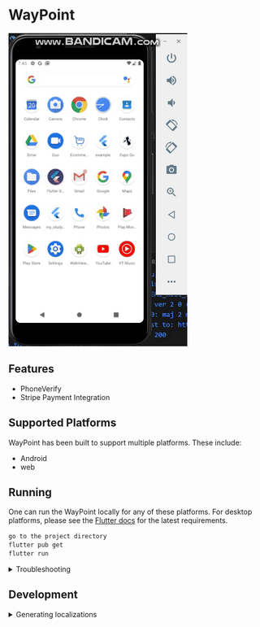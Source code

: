# WayPoint

![Demo Image](demo.gif)

## Features

- PhoneVerify
- Stripe Payment Integration

## Supported Platforms

WayPoint has been built to support multiple platforms.
These include:

- Android
- web

## Running

One can run the WayPoint locally for any of these platforms. For desktop platforms,
please see the [Flutter docs](https://docs.flutter.dev/desktop) for the latest
requirements.

```bash
go to the project directory
flutter pub get
flutter run
```

<details>
<summary>Troubleshooting</summary>

### Flutter `stable` channel

```bash
flutter channel stable
flutter upgrade
```

</details>

## Development

<details>
  <summary>Generating localizations</summary>

If this is the first time building the Flutter Gallery, the localized
code will not be present in the project directory. However, after running
the application for the first time, a synthetic package will be generated
containing the app's localizations through importing
`package:flutter_gen/gen_l10n/`.

```bash
flutter pub get
flutter pub run grinder l10n
```

See separate [README](lib/l10n/README.md) for more details.
